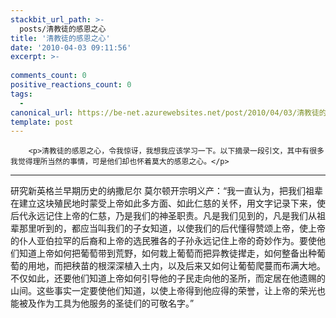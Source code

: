 ```yaml
---
stackbit_url_path: >-
  posts/清教徒的感恩之心
title: '清教徒的感恩之心'
date: '2010-04-03 09:11:56'
excerpt: >-
  
comments_count: 0
positive_reactions_count: 0
tags: 
  - 
canonical_url: https://be-net.azurewebsites.net/post/2010/04/03/清教徒的感恩之心
template: post
---
```


        <p>清教徒的感恩之心，令我惊讶，我想我应该学习一下。以下摘录一段引文，其中有很多我觉得理所当然的事情，可是他们却也怀着莫大的感恩之心。</p>
<hr>
<p>研究新英格兰早期历史的纳撒尼尔 莫尔顿开宗明义产：“我一直认为，把我们祖辈在建立这块殖民地时蒙受上帝如此多方面、如此仁慈的关怀，用文字记录下来，使后代永远记住上帝的仁慈，乃是我们的神圣职责。凡是我们见到的，凡是我们从祖辈那里听到的，都应当叫我们的子女知道，以使我们的后代懂得赞颂上帝，使上帝的仆人亚伯拉罕的后裔和上帝的选民雅各的子孙永远记住上帝的奇妙作为。要使他们知道上帝如何把葡萄带到荒野，如何栽上葡萄而把异教徒撵走，如何整备出种葡萄的用地，而把秧苗的根深深植入土内，以及后来又如何让葡萄爬蔓而布满大地。不仅如此，还要他们知道上帝如何引导他的子民走向他的圣所，而定居在他遗赐的山间。这些事实一定要使他们知道，以使上帝得到他应得的荣誉，让上帝的荣光也能被及作为工具为他服务的圣徒们的可敬名字。”</p>
      